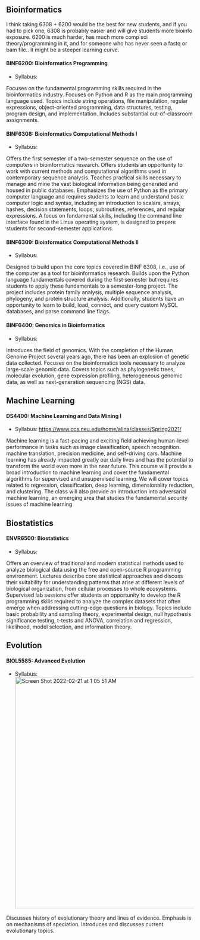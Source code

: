 
## Bioinformatics
I think taking 6308 + 6200 would be the best for new students, and if you had to pick one, 6308 is probably easier and will give students more bioinfo exposure. 
6200 is much harder, 
has much more comp sci theory/programming in it, and for someone who has never seen a fastq or bam file.. it might be a steeper learning curve. 

#### BINF6200: Bioinformatics Programming
* Syllabus: 

Focuses on the fundamental programming skills required in the bioinformatics industry. Focuses on Python and R as the main programming language used. Topics include string operations, file manipulation, regular expressions, object-oriented programming, data structures, testing, program design, and implementation. Includes substantial out-of-classroom assignments.


#### BINF6308: Bioinformatics Computational Methods I
* Syllabus:

Offers the first semester of a two-semester sequence on the use of computers in bioinformatics research. Offers students an opportunity to work with current methods and computational algorithms used in contemporary sequence analysis. Teaches practical skills necessary to manage and mine the vast biological information being generated and housed in public databases. Emphasizes the use of Python as the primary computer language and requires students to learn and understand basic computer logic and syntax, including an introduction to scalars, arrays, hashes, decision statements, loops, subroutines, references, and regular expressions. A focus on fundamental skills, including the command line interface found in the Linux operating system, is designed to prepare students for second-semester applications.


#### BINF6309: Bioinformatics Computational Methods II
* Syllabus: 

Designed to build upon the core topics covered in BINF 6308, i.e., use of the computer as a tool for bioinformatics research. Builds upon the Python language fundamentals covered during the first semester but requires students to apply these fundamentals to a semester-long project. The project includes protein family analysis, multiple sequence analysis, phylogeny, and protein structure analysis. Additionally, students have an opportunity to learn to build, load, connect, and query custom MySQL databases, and parse command line flags.


#### BINF6400: Genomics in Bioinformatics
* Syllabus: 

Introduces the field of genomics. With the completion of the Human Genome Project several years ago, there has been an explosion of genetic data collected. Focuses on the bioinformatics tools necessary to analyze large-scale genomic data. Covers topics such as phylogenetic trees, molecular evolution, gene expression profiling, heterogeneous genomic data, as well as next-generation sequencing (NGS) data.


## Machine Learning 
#### DS4400: Machine Learning and Data Mining I 
* Syllabus: https://www.ccs.neu.edu/home/alina/classes/Spring2021/

Machine learning is a fast-pacing and exciting field achieving human-level performance in tasks such as image classification, speech recognition. machine translation, precision medicine, and self-driving cars. Machine learning has already impacted greatly our daily lives and has the potential to transform the world even more in the near future. This course will provide a broad introduction to machine learning and cover the fundamental algorithms for supervised and unsupervised learning. We will cover topics related to regression, classification, deep learning, dimensionality reduction, and clustering. The class will also provide an introduction into adversarial machine learning, an emerging area that studies the fundamental security issues of machine learning



## Biostatistics 
#### ENVR6500: Biostatistics
* Syllabus: 

Offers an overview of traditional and modern statistical methods used to analyze biological data using the free and open-source R programming environment. Lectures describe core statistical approaches and discuss their suitability for understanding patterns that arise at different levels of biological organization, from cellular processes to whole ecosystems. Supervised lab sessions offer students an opportunity to develop the R programming skills required to analyze the complex datasets that often emerge when addressing cutting-edge questions in biology. Topics include basic probability and sampling theory, experimental design, null hypothesis significance testing, t-tests and ANOVA, correlation and regression, likelihood, model selection, and information theory.
 


## Evolution
#### BIOL5585: Advanced Evolution
* Syllabus: <img width="619" alt="Screen Shot 2022-02-21 at 1 05 51 AM" src="https://user-images.githubusercontent.com/90652097/154898463-499bc650-eee4-4d5d-8007-b00c4b6c9b4d.png">

Discusses history of evolutionary theory and lines of evidence. Emphasis is on mechanisms of speciation. Introduces and discusses current evolutionary topics.
